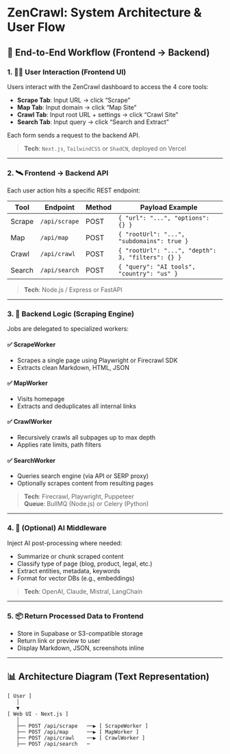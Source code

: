 # ZenCrawl: System Architecture & User Flow

## 🧭 End-to-End Workflow (Frontend → Backend)

### 1. 🧑‍💻 User Interaction (Frontend UI)
Users interact with the ZenCrawl dashboard to access the 4 core tools:

- **Scrape Tab**: Input URL → click “Scrape”
- **Map Tab**: Input domain → click “Map Site”
- **Crawl Tab**: Input root URL + settings → click “Crawl Site”
- **Search Tab**: Input query → click “Search and Extract”

Each form sends a request to the backend API.

> **Tech**: `Next.js`, `TailwindCSS` or `ShadCN`, deployed on Vercel

---

### 2. 🛰️ Frontend → Backend API

Each user action hits a specific REST endpoint:

| Tool     | Endpoint         | Method | Payload Example                  |
|----------|------------------|--------|----------------------------------|
| Scrape   | `/api/scrape`    | POST   | `{ "url": "...", "options": {} }` |
| Map      | `/api/map`       | POST   | `{ "rootUrl": "...", "subdomains": true }` |
| Crawl    | `/api/crawl`     | POST   | `{ "rootUrl": "...", "depth": 3, "filters": {} }` |
| Search   | `/api/search`    | POST   | `{ "query": "AI tools", "country": "us" }` |

> **Tech**: Node.js / Express or FastAPI

---

### 3. 🔧 Backend Logic (Scraping Engine)

Jobs are delegated to specialized workers:

#### ✅ ScrapeWorker
- Scrapes a single page using Playwright or Firecrawl SDK
- Extracts clean Markdown, HTML, JSON

#### ✅ MapWorker
- Visits homepage
- Extracts and deduplicates all internal links

#### ✅ CrawlWorker
- Recursively crawls all subpages up to max depth
- Applies rate limits, path filters

#### ✅ SearchWorker
- Queries search engine (via API or SERP proxy)
- Optionally scrapes content from resulting pages

> **Tech**: Firecrawl, Playwright, Puppeteer  
> **Queue**: BullMQ (Node.js) or Celery (Python)

---

### 4. 🧠 (Optional) AI Middleware

Inject AI post-processing where needed:

- Summarize or chunk scraped content
- Classify type of page (blog, product, legal, etc.)
- Extract entities, metadata, keywords
- Format for vector DBs (e.g., embeddings)

> **Tech**: OpenAI, Claude, Mistral, LangChain

---

### 5. 📦 Return Processed Data to Frontend

- Store in Supabase or S3-compatible storage
- Return link or preview to user
- Display Markdown, JSON, screenshots inline

---

## 📊 Architecture Diagram (Text Representation)

```
[ User ]
   │
   ▼
[ Web UI - Next.js ]
   │
   ├── POST /api/scrape   ──▶ [ ScrapeWorker ]
   ├── POST /api/map      ──▶ [ MapWorker ]
   ├── POST /api/crawl    ──▶ [ CrawlWorker ]
   ├── POST /api/search   ─
